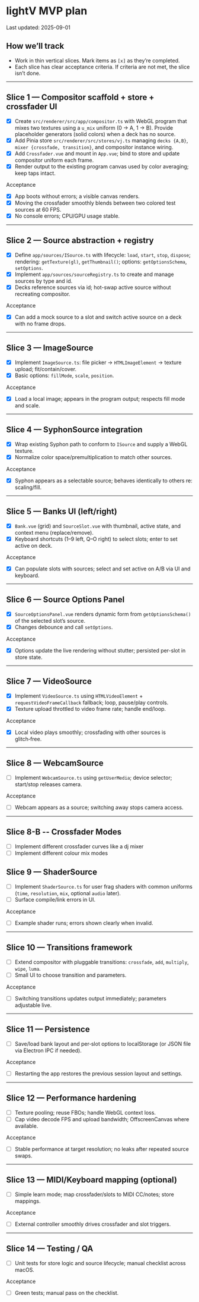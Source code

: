 # lightV MVP plan

Last updated: 2025-09-01

## How we’ll track
- Work in thin vertical slices. Mark items as `[x]` as they’re completed.
- Each slice has clear acceptance criteria. If criteria are not met, the slice isn’t done.

---

## Slice 1 — Compositor scaffold + store + crossfader UI
- [X] Create `src/renderer/src/app/compositor.ts` with WebGL program that mixes two textures using a `u_mix` uniform (0 → A, 1 → B). Provide placeholder generators (solid colors) when a deck has no source.
- [X] Add Pinia store `src/renderer/src/stores/vj.ts` managing `decks {A,B}`, `mixer {crossfade, transition}`, and compositor instance wiring.
- [X] Add `Crossfader.vue` and mount in `App.vue`; bind to store and update compositor uniform each frame.
- [X] Render output to the existing program canvas used by color averaging; keep taps intact.

Acceptance
- [X] App boots without errors; a visible canvas renders.
- [X] Moving the crossfader smoothly blends between two colored test sources at 60 FPS.
- [X] No console errors; CPU/GPU usage stable.

---

## Slice 2 — Source abstraction + registry
- [X] Define `app/sources/ISource.ts` with lifecycle: `load`, `start`, `stop`, `dispose`; rendering: `getTexture(gl)`, `getThumbnail()`; options: `getOptionsSchema`, `setOptions`.
- [X] Implement `app/sources/sourceRegistry.ts` to create and manage sources by type and id.
- [X] Decks reference sources via id; hot-swap active source without recreating compositor.

Acceptance
- [X] Can add a mock source to a slot and switch active source on a deck with no frame drops.

---

## Slice 3 — ImageSource
- [X] Implement `ImageSource.ts`: file picker → `HTMLImageElement` → texture upload; fit/contain/cover.
- [X] Basic options: `fillMode`, `scale`, `position`.

Acceptance
- [X] Load a local image; appears in the program output; respects fill mode and scale.

---

## Slice 4 — SyphonSource integration
- [X] Wrap existing Syphon path to conform to `ISource` and supply a WebGL texture.
- [X] Normalize color space/premultiplication to match other sources.

Acceptance
- [X] Syphon appears as a selectable source; behaves identically to others re: scaling/fill.

---

## Slice 5 — Banks UI (left/right)
- [X] `Bank.vue` (grid) and `SourceSlot.vue` with thumbnail, active state, and context menu (replace/remove).
- [X] Keyboard shortcuts (1–9 left, Q–O right) to select slots; enter to set active on deck.

Acceptance
- [X] Can populate slots with sources; select and set active on A/B via UI and keyboard.

---

## Slice 6 — Source Options Panel
- [X] `SourceOptionsPanel.vue` renders dynamic form from `getOptionsSchema()` of the selected slot’s source.
- [X] Changes debounce and call `setOptions`.

Acceptance
- [X] Options update the live rendering without stutter; persisted per-slot in store state.

---

## Slice 7 — VideoSource
- [X] Implement `VideoSource.ts` using `HTMLVideoElement` + `requestVideoFrameCallback` fallback; loop, pause/play controls.
- [X] Texture upload throttled to video frame rate; handle end/loop.

Acceptance
- [X] Local video plays smoothly; crossfading with other sources is glitch‑free.

---

## Slice 8 — WebcamSource
- [ ] Implement `WebcamSource.ts` using `getUserMedia`; device selector; start/stop releases camera.

Acceptance
- [ ] Webcam appears as a source; switching away stops camera access.

---

## Slice 8-B -- Crossfader Modes
- [ ] Implement different crossfader curves like a dj mixer
- [ ] Implement different colour mix modes

## Slice 9 — ShaderSource
- [ ] Implement `ShaderSource.ts` for user frag shaders with common uniforms (`time`, `resolution`, `mix`, optional `audio` later).
- [ ] Surface compile/link errors in UI.

Acceptance
- [ ] Example shader runs; errors shown clearly when invalid.

---

## Slice 10 — Transitions framework
- [ ] Extend compositor with pluggable transitions: `crossfade`, `add`, `multiply`, `wipe`, `luma`.
- [ ] Small UI to choose transition and parameters.

Acceptance
- [ ] Switching transitions updates output immediately; parameters adjustable live.

---

## Slice 11 — Persistence
- [ ] Save/load bank layout and per‑slot options to localStorage (or JSON file via Electron IPC if needed).

Acceptance
- [ ] Restarting the app restores the previous session layout and settings.

---

## Slice 12 — Performance hardening
- [ ] Texture pooling; reuse FBOs; handle WebGL context loss.
- [ ] Cap video decode FPS and upload bandwidth; OffscreenCanvas where available.

Acceptance
- [ ] Stable performance at target resolution; no leaks after repeated source swaps.

---

## Slice 13 — MIDI/Keyboard mapping (optional)
- [ ] Simple learn mode; map crossfader/slots to MIDI CC/notes; store mappings.

Acceptance
- [ ] External controller smoothly drives crossfader and slot triggers.

---

## Slice 14 — Testing / QA
- [ ] Unit tests for store logic and source lifecycle; manual checklist across macOS.

Acceptance
- [ ] Green tests; manual pass on the checklist.
